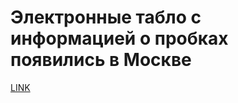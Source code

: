 # Электронные табло с информацией о пробках появились в Москве



[LINK](https://varlamov.ru/463113.html)